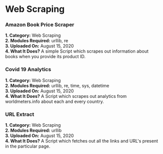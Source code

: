 # Web Scraping
### Amazon Book Price Scraper   
**1. Category:** Web Scraping  
**2. Modules Required:** urllib, re  
**3. Uploaded On:** August 15, 2020  
**4. What It Does?** A simple Script which scrapes out information about books when you provide its product ID.  
### Covid 19 Analytics 
**1. Category:** Web Scraping   
**2. Modules Required:** urllib, re, time, sys, datetime  
**3. Uploaded On:** August 15, 2020  
**4. What It Does?** A Script which scrapes out analytics from worldmeters.info about each and every country.
### URL Extract 
**1. Category:** Web Scraping  
**2. Modules Required:** urllib  
**3. Uploaded On:** August 15, 2020  
**4. What It Does?** A Script which fetches out all the links and URL's present in the particular page.
